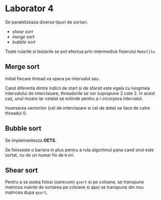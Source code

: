 # Laborator 4
Se paralelizeaza diverse tipuri de sortari:
- _shear sort_
- _merge sort_
- _bubble sort_

Toate rularile si testarile se pot efectua prin intermediuk fisierului
`Makefile`.

## Merge sort
Initial fiecare thread va opera pe intervalul sau.

Cand diferenta dintre indicii de start si de sfarsit este egala cu lungimea
intervalului de interclasare, threadurile se vor suprapune 2 cate 2. In acest
caz, unul moare iar celalat se extinde pentru a-i incorpora intervalul.

Inversarea vectorilor (cel de interclasare si cel de date) se face de catre
threadul 0.

## Bubble sort
Se implementeaza **OETS**.

Se foloseste o bariera in plus pentru a rula algoritmul pana cand sirul este
sortat, nu de un numar fix de `N` ori.

## Shear sort
Pentru a se putea folosi (oarecum) `qsort` si pe coloane, se transpune matricea
inainte de sortarea pe coloane si apoi se transpune din nou matricea dupa
`qsort`,